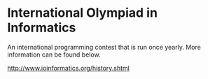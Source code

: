 International Olympiad in Informatics
=================

An international programming contest that is run once yearly.
More information can be found below.

http://www.ioinformatics.org/history.shtml
